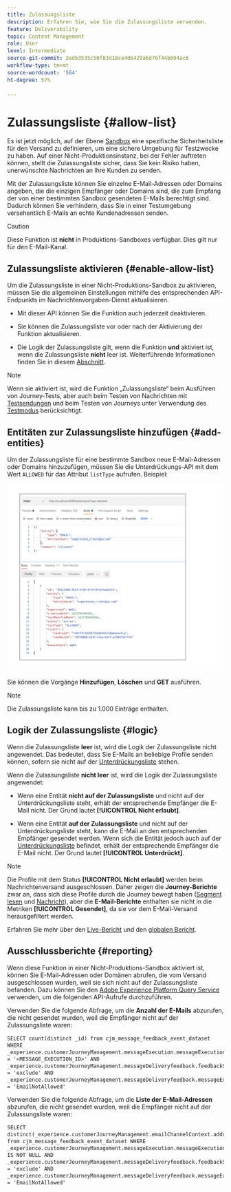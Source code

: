 ```yaml
---
title: Zulassungsliste
description: Erfahren Sie, wie Sie die Zulassungsliste verwenden.
feature: Deliverability
topic: Content Management
role: User
level: Intermediate
source-git-commit: 2edb3535c50f83d18ce4d6429a6d76f44b694ac6
workflow-type: tm+mt
source-wordcount: '564'
ht-degree: 57%

---
```


# Zulassungsliste {#allow-list}

Es ist jetzt möglich, auf der Ebene [Sandbox](administration/sandboxes.md) eine spezifische Sicherheitsliste für den Versand zu definieren, um eine sichere Umgebung für Testzwecke zu haben. Auf einer Nicht-Produktionsinstanz, bei der Fehler auftreten können, stellt die Zulassungsliste sicher, dass Sie kein Risiko haben, unerwünschte Nachrichten an Ihre Kunden zu senden.

Mit der Zulassungsliste können Sie einzelne E-Mail-Adressen oder Domains angeben, die die einzigen Empfänger oder Domains sind, die zum Empfang der von einer bestimmten Sandbox gesendeten E-Mails berechtigt sind. Dadurch können Sie verhindern, dass Sie in einer Testumgebung versehentlich E-Mails an echte Kundenadressen senden.

>[!CAUTION]
>
>Diese Funktion ist **nicht** in Produktions-Sandboxes verfügbar. Dies gilt nur für den E-Mail-Kanal.

## Zulassungsliste aktivieren {#enable-allow-list}

Um die Zulassungsliste in einer Nicht-Produktions-Sandbox zu aktivieren, müssen Sie die allgemeinen Einstellungen mithilfe des entsprechenden API-Endpunkts im Nachrichtenvorgaben-Dienst aktualisieren.

* Mit dieser API können Sie die Funktion auch jederzeit deaktivieren.

* Sie können die Zulassungsliste vor oder nach der Aktivierung der Funktion aktualisieren.

* Die Logik der Zulassungsliste gilt, wenn die Funktion **und** aktiviert ist, wenn die Zulassungsliste **nicht** leer ist. Weiterführende Informationen finden Sie in diesem [Abschnitt](#logic).

<!--To enable this feature on a non-production sandbox, update the allowed list so that it is no longer empty. To disable it, clear up the allowed list so that it is again empty.

Learn more on the allowed list logic in this section.
-->

>[!NOTE]
>
>Wenn sie aktiviert ist, wird die Funktion „Zulassungsliste“ beim Ausführen von Journey-Tests, aber auch beim Testen von Nachrichten mit [Testsendungen](preview.md#send-proofs) und beim Testen von Journeys unter Verwendung des [Testmodus](building-journeys/testing-the-journey.md) berücksichtigt.

## Entitäten zur Zulassungsliste hinzufügen {#add-entities}

Um der Zulassungsliste für eine bestimmte Sandbox neue E-Mail-Adressen oder Domains hinzuzufügen, müssen Sie die Unterdrückungs-API mit dem Wert `ALLOWED` für das Attribut `listType` aufrufen. Beispiel:

![](assets/allow-list-api.png)

Sie können die Vorgänge **Hinzufügen**, **Löschen** und **GET** ausführen.

>[!NOTE]
>
>Die Zulassungsliste kann bis zu 1.000 Einträge enthalten.

<!--
Learn more on making these API calls in the API reference documentation.
Found this link in Experience Platform documentation, but may not be the final one: (https://experienceleague.adobe.com/docs/experience-platform/landing/platform-apis/api-guide.html?lang=en).-->

## Logik der Zulassungsliste {#logic}

<!-- When the allowed list is enabled (enable-allow-list) at the sandbox level using the API call above, the following applies.-->

Wenn die Zulassungsliste **leer** ist, wird die Logik der Zulassungsliste nicht angewendet. Das bedeutet, dass Sie E-Mails an beliebige Profile senden können, sofern sie nicht auf der [Unterdrückungsliste](suppression-list.md) stehen.

Wenn die Zulassungsliste **nicht leer** ist, wird die Logik der Zulassungsliste angewendet:

* Wenn eine Entität **nicht auf der Zulassungsliste** und nicht auf der Unterdrückungsliste steht, erhält der entsprechende Empfänger die E-Mail nicht. Der Grund lautet **[!UICONTROL Nicht erlaubt]**.

* Wenn eine Entität **auf der Zulassungsliste** und nicht auf der Unterdrückungsliste steht, kann die E-Mail an den entsprechenden Empfänger gesendet werden. Wenn sich die Entität jedoch auch auf der [Unterdrückungsliste](suppression-list.md) befindet, erhält der entsprechende Empfänger die E-Mail nicht. Der Grund lautet **[!UICONTROL Unterdrückt]**.

>[!NOTE]
>
>Die Profile mit dem Status **[!UICONTROL Nicht erlaubt]** werden beim Nachrichtenversand ausgeschlossen. Daher zeigen die **Journey-Berichte** zwar an, dass sich diese Profile durch die Journey bewegt haben ([Segment lesen](building-journeys/read-segment.md) und [Nachricht](building-journeys/journeys-message.md)), aber die **E-Mail-Berichte** enthalten sie nicht in die Metriken **[!UICONTROL Gesendet]**, da sie vor dem E-Mail-Versand herausgefiltert werden.
>
>Erfahren Sie mehr über den [Live-Bericht](reports/live-report.md) und den [globalen Bericht](reports/global-report.md).

## Ausschlussberichte {#reporting}

Wenn diese Funktion in einer Nicht-Produktions-Sandbox aktiviert ist, können Sie E-Mail-Adressen oder Domänen abrufen, die vom Versand ausgeschlossen wurden, weil sie sich nicht auf der Zulassungsliste befanden. Dazu können Sie den [Adobe Experience Platform Query Service](https://experienceleague.adobe.com/docs/experience-platform/query/api/getting-started.html) verwenden, um die folgenden API-Aufrufe durchzuführen.

Verwenden Sie die folgende Abfrage, um die **Anzahl der E-Mails** abzurufen, die nicht gesendet wurden, weil die Empfänger nicht auf der Zulassungsliste waren:

```
SELECT count(distinct _id) from cjm_message_feedback_event_dataset WHERE
_experience.customerJourneyManagement.messageExecution.messageExecutionID = '<MESSAGE_EXECUTION_ID>' AND
_experience.customerJourneyManagement.messageDeliveryfeedback.feedbackStatus = 'exclude' AND
_experience.customerJourneyManagement.messageDeliveryfeedback.messageExclusion.reason = 'EmailNotAllowed'
```

Verwenden Sie die folgende Abfrage, um die **Liste der E-Mail-Adressen** abzurufen, die nicht gesendet wurden, weil die Empfänger nicht auf der Zulassungsliste waren:

```
SELECT distinct(_experience.customerJourneyManagement.emailChannelContext.address) from cjm_message_feedback_event_dataset WHERE
_experience.customerJourneyManagement.messageExecution.messageExecutionID IS NOT NULL AND
_experience.customerJourneyManagement.messageDeliveryfeedback.feedbackStatus = 'exclude' AND
_experience.customerJourneyManagement.messageDeliveryfeedback.messageExclusion.reason = 'EmailNotAllowed'
```

